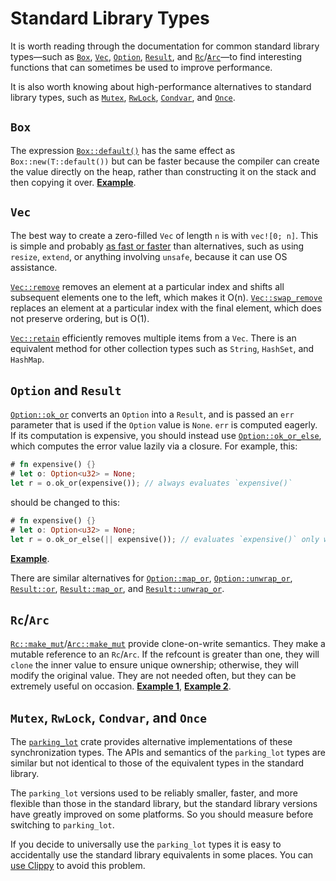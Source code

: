 # Standard Library Types

It is worth reading through the documentation for common standard library
types—such as [`Box`], [`Vec`], [`Option`], [`Result`], and [`Rc`]/[`Arc`]—to find interesting
functions that can sometimes be used to improve performance.

[`Box`]: https://doc.rust-lang.org/std/boxed/struct.Box.html
[`Vec`]: https://doc.rust-lang.org/std/vec/struct.Vec.html
[`Option`]: https://doc.rust-lang.org/std/option/enum.Option.html
[`Result`]: https://doc.rust-lang.org/std/result/enum.Result.html
[`Rc`]: https://doc.rust-lang.org/std/rc/struct.Rc.html
[`Arc`]: https://doc.rust-lang.org/std/sync/struct.Arc.html

It is also worth knowing about high-performance alternatives to standard
library types, such as [`Mutex`], [`RwLock`], [`Condvar`], and
[`Once`].

[`Mutex`]: https://doc.rust-lang.org/std/sync/struct.Mutex.html
[`RwLock`]: https://doc.rust-lang.org/std/sync/struct.RwLock.html
[`Condvar`]: https://doc.rust-lang.org/std/sync/struct.Condvar.html
[`Once`]: https://doc.rust-lang.org/std/sync/struct.Once.html

## `Box`

The expression [`Box::default()`] has the same effect as
`Box::new(T::default())` but can be faster because the compiler can create the
value directly on the heap, rather than constructing it on the stack and then
copying it over.
[**Example**](https://github.com/komora-io/art/commit/d5dc58338f475709c375e15976d0d77eb5d7f7ef).

[`Box::default()`]: https://doc.rust-lang.org/std/boxed/struct.Box.html#method.default

## `Vec`

The best way to create a zero-filled `Vec` of length `n` is with `vec![0; n]`.
This is simple and probably [as fast or faster] than alternatives, such as
using `resize`, `extend`, or anything involving `unsafe`, because it can use OS
assistance.

[as fast or faster]: https://github.com/rust-lang/rust/issues/54628

[`Vec::remove`] removes an element at a particular index and shifts all
subsequent elements one to the left, which makes it O(n). [`Vec::swap_remove`]
replaces an element at a particular index with the final element, which does
not preserve ordering, but is O(1).

[`Vec::retain`] efficiently removes multiple items from a `Vec`. There is an
equivalent method for other collection types such as `String`, `HashSet`, and
`HashMap`.

[`Vec::remove`]: https://doc.rust-lang.org/std/vec/struct.Vec.html#method.remove
[`Vec::swap_remove`]: https://doc.rust-lang.org/std/vec/struct.Vec.html#method.swap_remove
[`Vec::retain`]: https://doc.rust-lang.org/std/vec/struct.Vec.html#method.retain

## `Option` and `Result`

[`Option::ok_or`] converts an `Option` into a `Result`, and is passed an `err`
parameter that is used if the `Option` value is `None`. `err` is computed
eagerly. If its computation is expensive, you should instead use
[`Option::ok_or_else`], which computes the error value lazily via a closure.
For example, this:
```rust
# fn expensive() {}
# let o: Option<u32> = None;
let r = o.ok_or(expensive()); // always evaluates `expensive()`
```
should be changed to this:
```rust
# fn expensive() {}
# let o: Option<u32> = None;
let r = o.ok_or_else(|| expensive()); // evaluates `expensive()` only when needed
```
[**Example**](https://github.com/rust-lang/rust/pull/50051/commits/5070dea2366104fb0b5c344ce7f2a5cf8af176b0).

[`Option::ok_or`]: https://doc.rust-lang.org/std/option/enum.Option.html#method.ok_or
[`Option::ok_or_else`]: https://doc.rust-lang.org/std/option/enum.Option.html#method.ok_or_else

There are similar alternatives for [`Option::map_or`], [`Option::unwrap_or`],
[`Result::or`], [`Result::map_or`], and [`Result::unwrap_or`].

[`Option::map_or`]: https://doc.rust-lang.org/std/option/enum.Option.html#method.map_or
[`Option::unwrap_or`]: https://doc.rust-lang.org/std/option/enum.Option.html#method.unwrap_or
[`Result::or`]: https://doc.rust-lang.org/std/result/enum.Result.html#method.or
[`Result::map_or`]: https://doc.rust-lang.org/std/result/enum.Result.html#method.map_or
[`Result::unwrap_or`]: https://doc.rust-lang.org/std/result/enum.Result.html#method.unwrap_or

## `Rc`/`Arc`

[`Rc::make_mut`]/[`Arc::make_mut`] provide clone-on-write semantics. They make
a mutable reference to an `Rc`/`Arc`. If the refcount is greater than one, they
will `clone` the inner value to ensure unique ownership; otherwise, they will
modify the original value. They are not needed often, but they can be extremely
useful on occasion.
[**Example 1**](https://github.com/rust-lang/rust/pull/65198/commits/3832a634d3aa6a7c60448906e6656a22f7e35628),
[**Example 2**](https://github.com/rust-lang/rust/pull/65198/commits/75e0078a1703448a19e25eac85daaa5a4e6e68ac).

[`Rc::make_mut`]: https://doc.rust-lang.org/std/rc/struct.Rc.html#method.make_mut
[`Arc::make_mut`]: https://doc.rust-lang.org/std/sync/struct.Arc.html#method.make_mut

## `Mutex`, `RwLock`, `Condvar`, and `Once`

The [`parking_lot`] crate provides alternative implementations of these
synchronization types. The APIs and semantics of the `parking_lot` types are
similar but not identical to those of the equivalent types in the standard
library.

The `parking_lot` versions used to be reliably smaller, faster, and more
flexible than those in the standard library, but the standard library versions
have greatly improved on some platforms. So you should measure before switching
to `parking_lot`. 

[`parking_lot`]: https://crates.io/crates/parking_lot

If you decide to universally use the `parking_lot` types it is easy to
accidentally use the standard library equivalents in some places. You can [use
Clippy] to avoid this problem.

[use Clippy]: linting.md#disallowing-types
